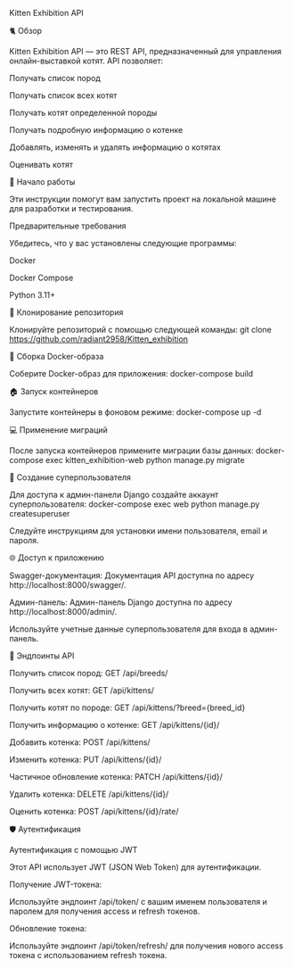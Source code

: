 Kitten Exhibition API

🐈 Обзор

Kitten Exhibition API — это REST API, предназначенный для управления онлайн-выставкой котят. API позволяет:

Получать список пород

Получать список всех котят

Получать котят определенной породы

Получать подробную информацию о котенке

Добавлять, изменять и удалять информацию о котятах

Оценивать котят

🚀 Начало работы

Эти инструкции помогут вам запустить проект на локальной машине для разработки и тестирования.

Предварительные требования

Убедитесь, что у вас установлены следующие программы:

Docker

Docker Compose

Python 3.11+

📂 Клонирование репозитория

Клонируйте репозиторий с помощью следующей команды: git clone https://github.com/radiant2958/Kitten_exhibition

🧐 Сборка Docker-образа

Соберите Docker-образ для приложения: docker-compose build 

🏠 Запуск контейнеров

Запустите контейнеры в фоновом режиме: docker-compose up -d

💻 Применение миграций

После запуска контейнеров примените миграции базы данных: docker-compose exec kitten_exhibition-web python manage.py migrate


🔑 Создание суперпользователя

Для доступа к админ-панели Django создайте аккаунт суперпользователя: docker-compose exec web python manage.py createsuperuser

Следуйте инструкциям для установки имени пользователя, email и пароля.

🌐 Доступ к приложению

Swagger-документация: Документация API доступна по адресу http://localhost:8000/swagger/.

Админ-панель: Админ-панель Django доступна по адресу http://localhost:8000/admin/.

Используйте учетные данные суперпользователя для входа в админ-панель.

📖 Эндпоинты API

Получить список пород: GET /api/breeds/

Получить всех котят: GET /api/kittens/

Получить котят по породе: GET /api/kittens/?breed={breed_id}

Получить информацию о котенке: GET /api/kittens/{id}/

Добавить котенка: POST /api/kittens/

Изменить котенка: PUT /api/kittens/{id}/

Частичное обновление котенка: PATCH /api/kittens/{id}/

Удалить котенка: DELETE /api/kittens/{id}/

Оценить котенка: POST /api/kittens/{id}/rate/

🛡️ Аутентификация

Аутентификация с помощью JWT

Этот API использует JWT (JSON Web Token) для аутентификации.

Получение JWT-токена:

Используйте эндпоинт /api/token/ с вашим именем пользователя и паролем для получения access и refresh токенов.

Обновление токена:

Используйте эндпоинт /api/token/refresh/ для получения нового access токена с использованием refresh токена.


